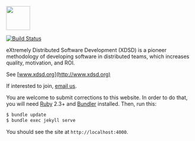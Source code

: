 <img src="http://www.xdsd.org/images/logo.svg" width="64px" height="64px" />

[![Build Status](https://travis-ci.org/yegor256/xdsd.svg)](https://travis-ci.org/yegor256/xdsd)

eXtremely Distributed Software Development (XDSD) is a
pioneer methodology of developing software in distributed
teams, which increases quality, motivation, and ROI.

See [www.xdsd.org](http://www.xdsd.org)

If interested to join, [email us](mailto:team@xdsd.org).

You are welcome to submit corrections to this website. In order to do that,
you will need [Ruby](https://www.ruby-lang.org/en/) 2.3+ and [Bundler](https://bundler.io/) installed.
Then, run this:

```bash
$ bundle update
$ bundle exec jekyll serve
```

You should see the site at `http://localhost:4000`.
